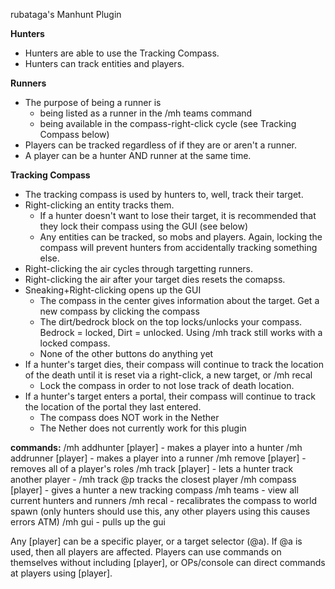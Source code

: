 rubataga's Manhunt Plugin

**Hunters**
- Hunters are able to use the Tracking Compass.
- Hunters can track entities and players.

**Runners**
- The purpose of being a runner is
    - being listed as a runner in the /mh teams command
    - being available in the compass-right-click cycle (see Tracking Compass below)
- Players can be tracked regardless of if they are or aren't a runner.
- A player can be a hunter AND runner at the same time.

**Tracking Compass**
- The tracking compass is used by hunters to, well, track their target.
- Right-clicking an entity tracks them.
    - If a hunter doesn't want to lose their target, it is recommended that they lock their compass using the GUI (see below)
    - Any entities can be tracked, so mobs and players. Again, locking the compass will prevent hunters from accidentally tracking something else.
- Right-clicking the air cycles through targetting runners.
- Right-clicking the air after your target dies resets the comapss.
- Sneaking+Right-clicking opens up the GUI
    - The compass in the center gives information about the target. Get a new compass by clicking the compass
    - The dirt/bedrock block on the top locks/unlocks your compass. Bedrock = locked, Dirt = unlocked. Using /mh track still works with a locked compass.
    - None of the other buttons do anything yet
- If a hunter's target dies, their compass will continue to track the location of the death until it is reset via a right-click, a new target, or /mh recal
    - Lock the compass in order to not lose track of death location.
- If a hunter's target enters a portal, their compass will continue to track the location of the portal they last entered.
    - The compass does NOT work in the Nether
    - The Nether does not currently work for this plugin

**commands:**
/mh addhunter [player] - makes a player into a hunter
/mh addrunner [player] - makes a player into a runner
/mh remove [player] - removes all of a player's roles
/mh track [player] - lets a hunter track another player
    - /mh track @p tracks the closest player
/mh compass [player] - gives a hunter a new tracking compass
/mh teams - view all current hunters and runners
/mh recal - recalibrates the compass to world spawn (only hunters should use this, any other players using this causes errors ATM)
/mh gui - pulls up the gui

Any [player] can be a specific player, or a target selector (@a). If @a is used, then all players are affected.
Players can use commands on themselves without including [player], or OPs/console can direct commands at players using [player].
